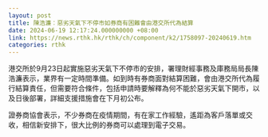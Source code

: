 ```yaml
---
layout: post
title: 陳浩濂︰惡劣天氣下不停市如券商有困難會由港交所代為結算
date: 2024-06-19 12:17:24.000000000 +08:00
link: https://news.rthk.hk/rthk/ch/component/k2/1758097-20240619.htm
categories: rthk
---
```


港交所於9月23日起實施惡劣天氣下不停市的安排，署理財經事務及庫務局局長陳浩濂表示，業界有一定時間準備。如到時有券商面對結算困難，會由港交所代為履行結算責任，但需要符合條件，包括申請時要解釋為何不能於惡劣天氣下開市，以及日後部署，詳細支援措施會在下月初公布。

證券商協會表示，不少券商在疫情期間，有在家工作經驗，遙距為客戶落單或交收，相信新安排下，很大比例的券商可以處理到電子交易。

